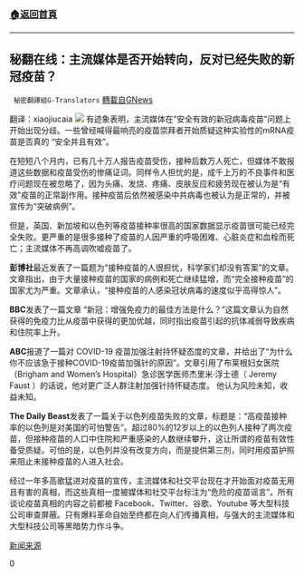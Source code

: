 ###  [:house:返回首頁](https://github.com/ourhimalayas/txt)
---


## 秘翻在线：主流媒体是否开始转向，反对已经失败的新冠疫苗？
` 秘密翻譯組G-Translators` [轉載自GNews](https://gnews.org/zh-hans/1543609/)

翻译：xiaojiucaia
![](https://assets.gnews.org/wp-content/uploads/2021/09/Screenshot-2021-09-20-114433.jpg)
有迹象表明，主流媒体在“安全有效的新冠病毒疫苗”问题上开始出现分歧。一些曾经喊得最响亮的疫苗崇拜者开始质疑这种实验性的mRNA疫苗是否真的 “安全并且有效”。

在短短八个月内，已有几十万人报告疫苗受伤，接种后数万人死亡，但媒体不敢报道这些数据和疫苗受伤的惨痛证词。同样令人担忧的是，成千上万的不良事件和医疗问题现在被忽略了，因为头痛、发烧、疼痛、皮肤反应和疲劳现在被认为是“有效”疫苗的正常副作用。接种疫苗后依然被感染中共病毒也被认为是正常的，并被宣传为“突破病例”。

但是，英国、新加坡和以色列等疫苗接种率很高的国家数据显示疫苗很可能已经完全失败。更严重的是很多接种了疫苗的人因严重的呼吸困难、心脏炎症和血栓而死亡；主流媒体不再高调吹嘘疫苗了。

**彭博社**最近发表了一篇题为“接种疫苗的人很担忧，科学家们却没有答案”的文章。文章指出，由于大量接种疫苗的国家的病例和死亡继续猛增，而“完全接种疫苗”的国家尤为严重。文章承认，“接种疫苗的人感染冠状病毒的速度似乎高得惊人”。

**BBC**发表了一篇文章 “新冠：增强免疫力的最佳方法是什么？”这篇文章认为自然获得的免疫力比从疫苗中获得的更加优越，同时指出疫苗引起的抗体减弱导致疾病和住院率上升。

**ABC**报道了一篇对 COVID-19 疫苗加强注射持怀疑态度的文章，并给出了“为什么你不应该急于接种COVID-19疫苗加强针的原因”。文章引用了布莱根妇女医院（Brigham and Women’s Hospital）急诊医学医师杰里米·浮士德（ Jeremy Faust ）的话说，他对更广泛人群注射加强针持怀疑态度。 他认为风险未知，收益未知。

**The Daily Beast**发表了一篇关于以色列疫苗失败的文章，标题是：“高疫苗接种率的以色列是对美国的可怕警告”。超过80%的12岁以上的以色列人接种了两次疫苗，但接种疫苗的人口中住院和严重感染的人数继续攀升，这让所谓的疫苗有效性备受质疑。可怕的是，以色列并没有改变方向，而是提供第三剂，同时用疫苗护照来阻止未接种疫苗的人进入社会。

经过一年多高歌猛进对疫苗的宣传，主流媒体和社交平台现在才开始面对疫苗无用且有害的真相，而这些真相一度被媒体和社交平台标注为“危险的疫苗谣言”。所有谈论疫苗真相的内容之前都被 Facebook、Twitter、谷歌、Youtube 等大型科技公司审查屏蔽。只有爆料革命自始至终都在向人们传播真相，与强大的主流媒体和大型科技公司等黑暗势力作斗争。

[新闻来源](https://www.vaccines.news/2021-08-30-is-mainstream-media-turning-against-failed-covid-vaccines.html#)

0
